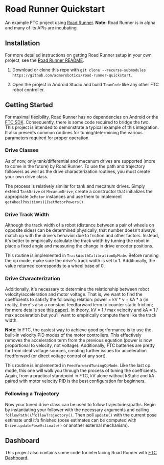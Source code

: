 # Road Runner Quickstart

An example FTC project using [Road Runner](https://github.com/acmerobotics/road-runner). **Note:** Road Runner is in alpha and many of its APIs are incubating.

## Installation

For more detailed instructions on getting Road Runner setup in your own project, see the [Road Runner README](https://github.com/acmerobotics/road-runner#core).

1. Download or clone this repo with `git clone --recurse-submodules https://github.com/acmerobotics/road-runner-quickstart`.

1. Open the project in Android Studio and build `TeamCode` like any other FTC robot controller.

## Getting Started

For maximal flexibility, Road Runner has no dependencies on Android or the [FTC SDK](https://github.com/ftctechnh/ftc_app). Consequently, there is some code required to bridge the two. This project is intended to demonstrate a typical example of this integration. It also presents common routines for tuning/determining the various parameters required for proper operation.

### Drive Classes

As of now, only tank/differential and mecanum drives are supported (more to come in the future) by Road Runner. To use the path and trajectory followers as well as the drive characterization routines, you must create your own drive class.

The process is relatively similar for tank and mecanum drives. Simply extend `TankDrive` or `MecanumDrive`, create a constructor that initializes the appropriate `DcMotor` instances and use them to implement `getWheelPositions()`/`setMotorPowers()`.

### Drive Track Width

Although the track width of a robot (distance between a pair of wheels on opposite sides) can be determined physically, that number doesn't always match up with the drive's behavior due to friction and other factors. Instead, it's better to empirically calculate the track width by turning the robot in place a fixed angle and measuring the change in drive encoder positions.

This routine is implemented in `TrackWidthCalibrationOpMode`. Before running the op mode, make sure the drive's track width is set to 1. Additionally, the value returned corresponds to a wheel base of 0.

### Drive Characterization

Additionally, it's necessary to determine the relationship between robot velocity/acceleration and motor voltage. That is, we want to find the coefficients to satisfy the following relation: power = kV * v + kA * a (in reality, there's also a constant feedforward term to counter static friction; for more details see [this paper](https://www.chiefdelphi.com/media/papers/3402)). In theory, kV = 1 / max velocity and kA = 1 / max acceleration but you'll want to empirically compute them like the track width.

**Note**: In FTC, the easiest way to achieve good performance is to use the built-in velocity PID modes of the motor controllers. This effectively removes the acceleration term from the previous equation (power is now proportional to velocity, not voltage). Additionally, FTC batteries are pretty far from ideal voltage sources, creating further issues for acceleration feedforward (or direct voltage control of any sort).

This routine is implemented in `FeedforwardTuningOpMode`. Like the last op mode, this one will walk you through the process of tuning the coefficients. Again, from a practical standpoint in FTC, kV alone without kStatic and kA paired with motor velocity PID is the best configuration for beginners.

### Following a Trajectory

Now your tuned drive class can be used to follow trajectories/paths. Begin by instantiating your follower with the necessary arguments and calling `followPath()`/`followTrajectory()`. Then poll `update()` with the current pose estimate until it's finished (pose estimates can be computed with `Drive.updatePoseEstimate()` or another external mechanism).

## Dashboard

This project also contains some code for interfacing Road Runner with [FTC Dashboard](https://github.com/acmerobotics/ftc-dashboard).
